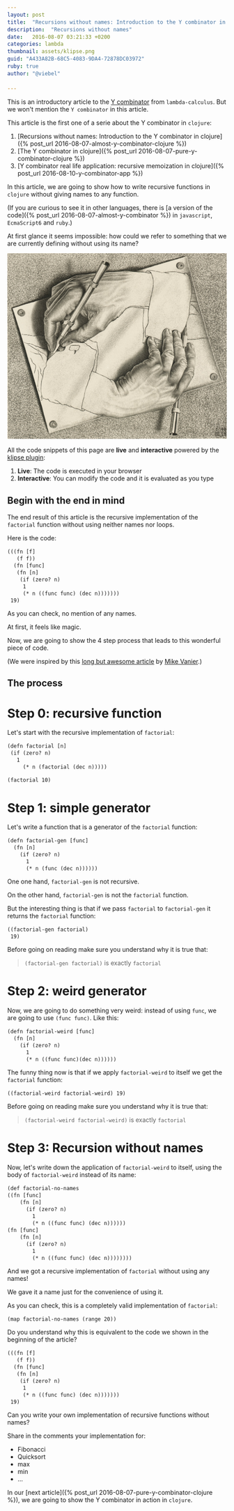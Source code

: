 ```yaml
---
layout: post
title:  "Recursions without names: Introduction to the Y combinator in clojure"
description:  "Recursions without names"
date:   2016-08-07 03:21:33 +0200
categories: lambda
thumbnail: assets/klipse.png
guid: "A433A82B-68C5-4083-9DA4-72878DC03972"
ruby: true
author: "@viebel"

---
```



This is an introductory article to the [Y combinator](https://en.wikipedia.org/wiki/Fixed-point_combinator) from `lambda-calculus`. But we won't mention the `Y combinator` in this article.

This article is the first one of a serie about the Y combinator in `clojure`:

1.  [Recursions without names: Introduction to the Y combinator in clojure]({% post_url 2016-08-07-almost-y-combinator-clojure %})
1.  [The Y combinator in clojure]({% post_url 2016-08-07-pure-y-combinator-clojure %})
2. [Y combinator real life application: recursive memoization in clojure]({% post_url 2016-08-10-y-combinator-app %})


In this article, we are going to show how to write recursive functions in `clojure` without giving names to any function.

(If you are curious to see it in other languages, there is [a version of the code]({% post_url 2016-08-07-almost-y-combinator %}) in `javascript`, `EcmaScript6` and `ruby`.)

At first glance it seems impossible: how could we refer to something that we are currently defining without using its name?


![Escher](/assets/escher_hand.jpg)

All the code snippets of this page are **live** and **interactive** powered by the [klipse plugin](https://github.com/viebel/klipse):

1. **Live**: The code is executed in your browser
2. **Interactive**: You can modify the code and it is evaluated as you type



## Begin with the end in mind

The end result of this article is the recursive implementation of the `factorial` function without using neither names nor loops.

Here is the code:

~~~klipse
(((fn [f]
   (f f))
  (fn [func]
   (fn [n]
    (if (zero? n)
     1
     (* n ((func func) (dec n)))))))
 19)
~~~

As you can check, no mention of any names.

At first, it feels like magic.

Now, we are going to show the 4 step process that leads to this wonderful piece of code.


(We were inspired by this [long but awesome article](http://mvanier.livejournal.com/2897.html) by [Mike Vanier](http://users.cms.caltech.edu/~mvanier/).)

## The process

# Step 0: recursive function

Let's start with the recursive implementation of `factorial`:

~~~klipse
(defn factorial [n]
 (if (zero? n)
   1
     (* n (factorial (dec n)))))
~~~

~~~klipse
(factorial 10)
~~~

# Step 1: simple generator

Let's write a function that is a generator of the `factorial` function:


~~~klipse
(defn factorial-gen [func]
  (fn [n]
    (if (zero? n)
      1
      (* n (func (dec n))))))
~~~

One one hand, `factorial-gen` is not recursive.

On the other hand, `factorial-gen` is not the `factorial` function. 

But the interesting thing is that if we pass `factorial` to `factorial-gen` it returns the `factorial` function:

~~~klipse
((factorial-gen factorial)
 19)
~~~


Before going on reading make sure you understand why it is true that:

> `(factorial-gen factorial)` is exactly `factorial`

# Step 2: weird generator


Now, we are going to do something very weird: instead of using `func`, we are going to use `(func func)`. Like this:

~~~klipse
(defn factorial-weird [func]
  (fn [n]
    (if (zero? n)
      1
      (* n ((func func)(dec n))))))
~~~

The funny thing now is that if we apply `factorial-weird` to itself we get the `factorial` function:


~~~klipse
((factorial-weird factorial-weird) 19)
~~~

Before going on reading make sure you understand why it is true that:

> `(factorial-weird factorial-weird)` is exactly `factorial`


# Step 3: Recursion without names

Now, let's write down the application of `factorial-weird` to itself, using the body of `factorial-weird` instead of its name:

~~~klipse
(def factorial-no-names
((fn [func]
    (fn [n]
      (if (zero? n)
        1
        (* n ((func func) (dec n))))))
(fn [func]
    (fn [n]
      (if (zero? n)
        1
        (* n ((func func) (dec n))))))))
~~~


And we got a recursive implementation of `factorial` without using any names!

We gave it a name just for the convenience of using it.


As you can check, this is a completely valid implementation of `factorial`:


~~~klipse
(map factorial-no-names (range 20))
~~~


Do you understand why this is equivalent to the code we shown in the beginning of the article?

~~~klipse
(((fn [f]
   (f f))
  (fn [func]
   (fn [n]
    (if (zero? n)
     1
     (* n ((func func) (dec n)))))))
 19)
~~~



Can you write your own implementation of recursive functions without names?

Share in the comments your implementation for:

- Fibonacci
- Quicksort
- max
- min
- ...


In our [next article]({% post_url 2016-08-07-pure-y-combinator-clojure %}), we are going to show the Y combinator in action in `clojure`.

